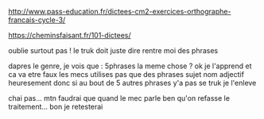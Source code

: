 http://www.pass-education.fr/dictees-cm2-exercices-orthographe-francais-cycle-3/

https://cheminsfaisant.fr/101-dictees/


oublie surtout pas ! le truk doit juste dire rentre moi des phrases

dapres le genre, je vois que : 5phrases la meme chose ? ok je l'apprend et ca va etre faux les mecs utilises pas que des phrases sujet nom adjectif heuresement donc si au bout de 5 autres phrases y'a pas se truk je l'enleve

chai pas... mtn faudrai que quand le mec parle ben qu'on refasse le traitement... bon je retesterai
